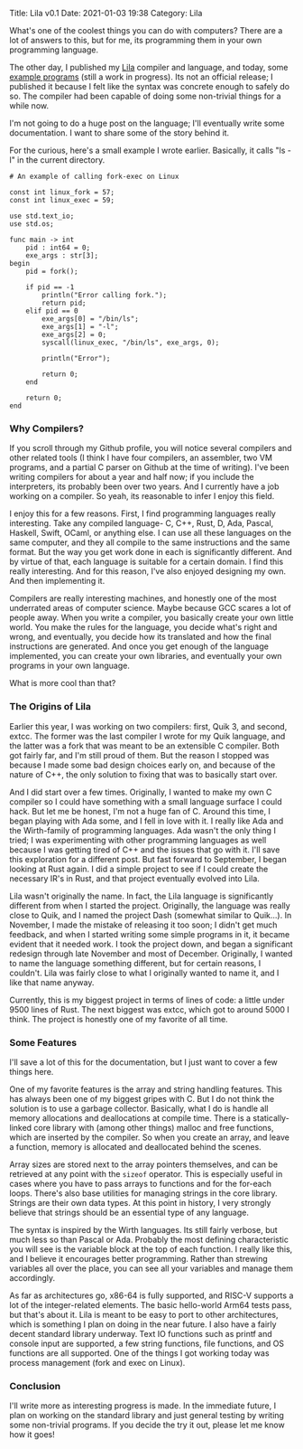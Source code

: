 Title: Lila v0.1
Date: 2021-01-03 19:38
Category: Lila

What's one of the coolest things you can do with computers? There are a lot of answers to this, but for me, its programming them in your own programming language.

The other day, I published my [Lila](https://github.com/patrickf2000/lila) compiler and language, and today, some [example programs](https://github.com/patrickf2000/lila-programs) (still a work in progress). Its not an official release; I published it because I felt like the syntax was concrete enough to safely do so. The compiler had been capable of doing some non-trivial things for a while now.

I'm not going to do a huge post on the language; I'll eventually write some documentation. I want to share some of the story behind it.

For the curious, here's a small example I wrote earlier. Basically, it calls "ls -l" in the current directory.

```
# An example of calling fork-exec on Linux

const int linux_fork = 57;
const int linux_exec = 59;

use std.text_io;
use std.os;

func main -> int
    pid : int64 = 0;
    exe_args : str[3];
begin
    pid = fork();
    
    if pid == -1
        println("Error calling fork.");
        return pid;
    elif pid == 0
        exe_args[0] = "/bin/ls";
        exe_args[1] = "-l";
        exe_args[2] = 0;
        syscall(linux_exec, "/bin/ls", exe_args, 0);
        
        println("Error");
        
        return 0;
    end
    
    return 0;
end
```

### Why Compilers?

If you scroll through my Github profile, you will notice several compilers and other related tools (I think I have four compilers, an assembler, two VM programs, and a partial C parser on Github at the time of writing). I've been writing compilers for about a year and half now; if you include the interpreters, its probably been over two years. And I currently have a job working on a compiler. So yeah, its reasonable to infer I enjoy this field.

I enjoy this for a few reasons. First, I find programming languages really interesting. Take any compiled language- C, C++, Rust, D, Ada, Pascal, Haskell, Swift, OCaml, or anything else. I can use all these languages on the same computer, and they all compile to the same instructions and the same format. But the way you get work done in each is significantly different. And by virtue of that, each language is suitable for a certain domain. I find this really interesting. And for this reason, I've also enjoyed designing my own. And then implementing it.

Compilers are really interesting machines, and honestly one of the most underrated areas of computer science. Maybe because GCC scares a lot of people away. When you write a compiler, you basically create your own little world. You make the rules for the language, you decide what's right and wrong, and eventually, you decide how its translated and how the final instructions are generated. And once you get enough of the language implemented, you can create your own libraries, and eventually your own programs in your own language.

What is more cool than that?

### The Origins of Lila

Earlier this year, I was working on two compilers: first, Quik 3, and second, extcc. The former was the last compiler I wrote for my Quik language, and the latter was a fork that was meant to be an extensible C compiler. Both got fairly far, and I'm still proud of them. But the reason I stopped was because I made some bad design choices early on, and because of the nature of C++, the only solution to fixing that was to basically start over.

And I did start over a few times. Originally, I wanted to make my own C compiler so I could have something with a small language surface I could hack. But let me be honest, I'm not a huge fan of C. Around this time, I began playing with Ada some, and I fell in love with it. I really like Ada and the Wirth-family of programming languages. Ada wasn't the only thing I tried; I was experimenting with other programming languages as well because I was getting tired of C++ and the issues that go with it. I'll save this exploration for a different post. But fast forward to September, I began looking at Rust again. I did a simple project to see if I could create the necessary IR's in Rust, and that project eventually evolved into Lila.

Lila wasn't originally the name. In fact, the Lila language is significantly different from when I started the project. Originally, the language was really close to Quik, and I named the project Dash (somewhat similar to Quik...). In November, I made the mistake of releasing it too soon; I didn't get much feedback, and when I started writing some simple programs in it, it became evident that it needed work. I took the project down, and began a significant redesign through late November and most of December. Originally, I wanted to name the language something different, but for certain reasons, I couldn't. Lila was fairly close to what I originally wanted to name it, and I like that name anyway.

Currently, this is my biggest project in terms of lines of code: a little under 9500 lines of Rust. The next biggest was extcc, which got to around 5000 I think. The project is honestly one of my favorite of all time.

### Some Features

I'll save a lot of this for the documentation, but I just want to cover a few things here.

One of my favorite features is the array and string handling features. This has always been one of my biggest gripes with C. But I do not think the solution is to use a garbage collector. Basically, what I do is handle all memory allocations and deallocations at compile time. There is a statically-linked core library with (among other things) malloc and free functions, which are inserted by the compiler. So when you create an array, and leave a function, memory is allocated and deallocated behind the scenes.

Array sizes are stored next to the array pointers themselves, and can be retrieved at any point with the `sizeof` operator. This is especially useful in cases where you have to pass arrays to functions and for the for-each loops. There's also base utilities for managing strings in the core library. Strings are their own data types. At this point in history, I very strongly believe that strings should be an essential type of any language.

The syntax is inspired by the Wirth languages. Its still fairly verbose, but much less so than Pascal or Ada. Probably the most defining characteristic you will see is the variable block at the top of each function. I really like this, and I believe it encourages better programming. Rather than strewing variables all over the place, you can see all your variables and manage them accordingly.

As far as architectures go, x86-64 is fully supported, and RISC-V supports a lot of the integer-related elements. The basic hello-world Arm64 tests pass, but that's about it. Lila is meant to be easy to port to other architectures, which is something I plan on doing in the near future. I also have a fairly decent standard library underway. Text IO functions such as printf and console input are supported, a few string functions, file functions, and OS functions are all supported. One of the things I got working today was process management (fork and exec on Linux).

### Conclusion

I'll write more as interesting progress is made. In the immediate future, I plan on working on the standard library and just general testing by writing some non-trivial programs. If you decide the try it out, please let me know how it goes!


